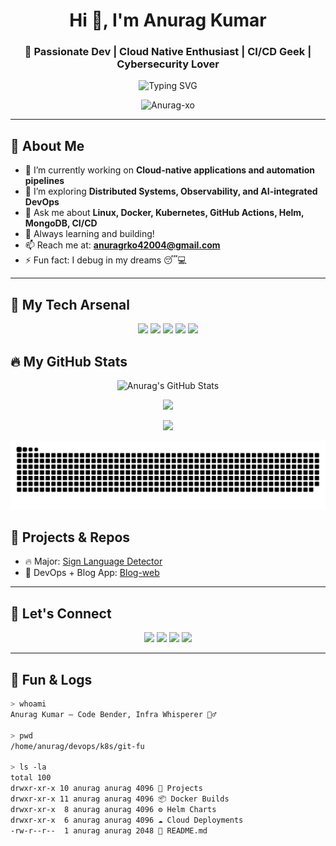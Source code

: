 <h1 align="center">Hi 👋, I'm Anurag Kumar</h1>
<h3 align="center">🚀 Passionate Dev | Cloud Native Enthusiast | CI/CD Geek | Cybersecurity Lover</h3>

<p align="center">
  <img src="https://readme-typing-svg.herokuapp.com?font=Fira+Code&size=24&duration=4000&pause=1000&center=true&vCenter=true&width=435&lines=Hey!+I'm+Anurag+Kumar;DevOps+%7C+Backend+Developer;Kubernetes+%7C+Docker+%7C+CI%2FCD+%7C+Cloud;Always+Learning+%F0%9F%9A%80" alt="Typing SVG" />
</p>

<p align="center">
  <img src="https://komarev.com/ghpvc/?username=Anurag-xo&label=Profile%20views&color=0e75b6&style=flat" alt="Anurag-xo" />
</p>

---

## 💫 About Me

- 🔭 I’m currently working on **Cloud-native applications and automation pipelines**
- 🌱 I’m exploring **Distributed Systems, Observability, and AI-integrated DevOps**
- 💬 Ask me about **Linux, Docker, Kubernetes, GitHub Actions, Helm, MongoDB, CI/CD**
- 🧠 Always learning and building!
- 📫 Reach me at: **anuragrko42004@gmail.com**
- ⚡ Fun fact: I debug in my dreams 😴💻

---

## 🚀 My Tech Arsenal

<div align="center">
  <!-- Cloud & Infrastructure -->
  <img src="https://skillicons.dev/icons?i=aws,gcp,azure,docker,kubernetes,linux,terraform" />
  
  <!-- CI/CD & DevOps -->
  <img src="https://skillicons.dev/icons?i=jenkins,githubactions,ansible" />
  
  <!-- Monitoring & Web -->
  <img src="https://skillicons.dev/icons?i=prometheus,grafana,nginx,apache" />
  
  <!-- Languages & Databases -->
  <img src="https://skillicons.dev/icons?i=python,cpp,nodejs,bash,postgres,mongodb" />
  
  <!-- Tools -->
  <img src="https://skillicons.dev/icons?i=git,vscode" />
</div>

## 🔥 My GitHub Stats

<p align="center">
  <img src="https://github-readme-stats.vercel.app/api?username=Anurag-xo&show_icons=true&theme=radical" alt="Anurag's GitHub Stats" />
</p>

<p align="center">
  <img src="https://github-readme-streak-stats.herokuapp.com?user=Anurag-xo&theme=radical&date_format=M%20j%5B%2C%20Y%5D" />
</p>

<p align="center">
  <img src="https://github-readme-stats.vercel.app/api/top-langs/?username=Anurag-xo&layout=compact&theme=radical" />
</p>

<p align="center">
  <picture>
    <source media="(prefers-color-scheme: dark)" srcset="https://raw.githubusercontent.com/Anurag-xo/Anurag-xo/output/github-contribution-grid-snake-dark.svg" />
    <img alt="github contribution grid snake animation" src="https://raw.githubusercontent.com/Anurag-xo/Anurag-xo/output/github-contribution-grid-snake.svg" />
  </picture>
</p>

## 🧰 Projects & Repos

- 🔥 Major: [Sign Language Detector](https://github.com/Anurag-xo/sign-language-detection)
- 🚀 DevOps + Blog App: [Blog-web](https://github.com/Anurag-xo/Blog-web)

---

## 🧭 Let's Connect

<p align="center">
  <a href="https://www.linkedin.com/in/anurag-kumar-b1a790249/" target="_blank"><img src="https://img.shields.io/badge/LinkedIn-blue?logo=linkedin&logoColor=white" /></a>
  <a href="mailto:anuragrko42004@gmail.com"><img src="https://img.shields.io/badge/Gmail-D14836?logo=gmail&logoColor=white" /></a>
  <a href="https://twitter.com/anuragxo1221" target="_blank"><img src="https://img.shields.io/badge/Twitter-1DA1F2?logo=twitter&logoColor=white" /></a>
  <a href="https://notrlyanurag.duckdns.org" target="_blank"><img src="https://img.shields.io/badge/Portfolio-000?logo=githubpages&logoColor=white" /></a>
</p>

---

## 🧩 Fun & Logs

```bash
> whoami
Anurag Kumar — Code Bender, Infra Whisperer 🧙‍♂️

> pwd
/home/anurag/devops/k8s/git-fu

> ls -la
total 100
drwxr-xr-x 10 anurag anurag 4096 🚀 Projects
drwxr-xr-x 11 anurag anurag 4096 📦 Docker Builds
drwxr-xr-x  8 anurag anurag 4096 ⚙️ Helm Charts
drwxr-xr-x  6 anurag anurag 4096 ☁️ Cloud Deployments
-rw-r--r--  1 anurag anurag 2048 📖 README.md
```
